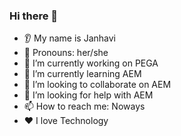 ### Hi there 👋
* 👂 My name is Janhavi
* 👩 Pronouns: her/she
* 🔭 I’m currently working on PEGA
* 🌱 I’m currently learning AEM
* 🤝 I’m looking to collaborate on AEM
* 🤔 I’m looking for help with AEM
* 📫 How to reach me: Noways
* ❤️ I love Technology

